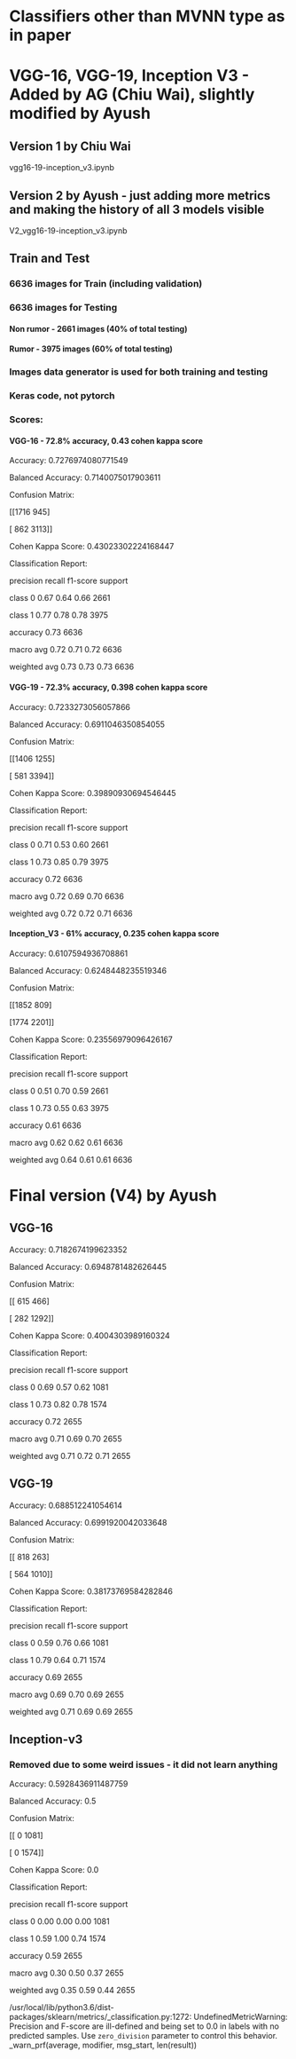 # Classifiers other than MVNN type as in paper

# VGG-16, VGG-19, Inception V3 - Added by AG (Chiu Wai), slightly modified by Ayush

## Version 1 by Chiu Wai
vgg16-19-inception_v3.ipynb

## Version 2 by Ayush - just adding more metrics and making the history of all 3 models visible
V2_vgg16-19-inception_v3.ipynb

## Train and Test

### 6636 images for Train (including validation)

### 6636 images for Testing

#### Non rumor - 2661 images (40% of total testing)
#### Rumor - 3975 images (60% of total testing)
### Images data generator is used for both training and testing
### Keras code, not pytorch

### Scores:

#### VGG-16 - 72.8% accuracy, 0.43 cohen kappa score

Accuracy: 0.7276974080771549

Balanced Accuracy: 0.7140075017903611

Confusion Matrix:

[[1716  945]

[ 862 3113]]

Cohen Kappa Score: 0.43023302224168447

Classification Report:

precision    recall  f1-score   support


class 0       0.67      0.64      0.66      2661

class 1       0.77      0.78      0.78      3975


accuracy                           0.73      6636

macro avg       0.72      0.71      0.72      6636

weighted avg       0.73      0.73      0.73      6636

#### VGG-19 - 72.3% accuracy, 0.398 cohen kappa score

Accuracy: 0.7233273056057866

Balanced Accuracy: 0.6911046350854055

Confusion Matrix:

[[1406 1255]

[ 581 3394]]

Cohen Kappa Score: 0.39890930694546445

Classification Report:

precision    recall  f1-score   support


class 0       0.71      0.53      0.60      2661

class 1       0.73      0.85      0.79      3975


accuracy                           0.72      6636

macro avg       0.72      0.69      0.70      6636

weighted avg       0.72      0.72      0.71      6636

#### Inception_V3 - 61% accuracy, 0.235 cohen kappa score

Accuracy: 0.6107594936708861

Balanced Accuracy: 0.6248448235519346

Confusion Matrix:

[[1852  809]

[1774 2201]]

Cohen Kappa Score: 0.23556979096426167

Classification Report:

precision    recall  f1-score   support

class 0       0.51      0.70      0.59      2661

class 1       0.73      0.55      0.63      3975

accuracy                           0.61      6636

macro avg       0.62      0.62      0.61      6636

weighted avg       0.64      0.61      0.61      6636

# Final version (V4) by Ayush


## VGG-16

Accuracy: 0.7182674199623352

Balanced Accuracy: 0.6948781482626445

Confusion Matrix:

[[ 615  466]

[ 282 1292]]

Cohen Kappa Score: 0.4004303989160324

Classification Report:

precision    recall  f1-score   support


class 0       0.69      0.57      0.62      1081

class 1       0.73      0.82      0.78      1574


accuracy                           0.72      2655

macro avg       0.71      0.69      0.70      2655

weighted avg       0.71      0.72      0.71      2655

## VGG-19

Accuracy: 0.688512241054614

Balanced Accuracy: 0.6991920042033648

Confusion Matrix:

[[ 818  263]

[ 564 1010]]

Cohen Kappa Score: 0.38173769584282846

Classification Report:

precision    recall  f1-score   support


class 0       0.59      0.76      0.66      1081

class 1       0.79      0.64      0.71      1574

accuracy                           0.69      2655

macro avg       0.69      0.70      0.69      2655

weighted avg       0.71      0.69      0.69      2655

## Inception-v3

### Removed due to some weird issues - it did not learn anything

Accuracy: 0.5928436911487759

Balanced Accuracy: 0.5

Confusion Matrix:

[[   0 1081]

[   0 1574]]

Cohen Kappa Score: 0.0

Classification Report:

precision    recall  f1-score   support


class 0       0.00      0.00      0.00      1081

class 1       0.59      1.00      0.74      1574


accuracy                           0.59      2655

macro avg       0.30      0.50      0.37      2655

weighted avg       0.35      0.59      0.44      2655

/usr/local/lib/python3.6/dist-packages/sklearn/metrics/_classification.py:1272: UndefinedMetricWarning: Precision and F-score are ill-defined and being set to 0.0 in labels with no predicted samples. Use `zero_division` parameter to control this behavior.
  _warn_prf(average, modifier, msg_start, len(result))
